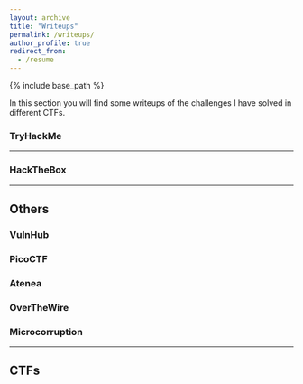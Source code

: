 ```yaml
---
layout: archive
title: "Writeups"
permalink: /writeups/
author_profile: true
redirect_from:
  - /resume
---
```


{% include base_path %}

In this section you will find some writeups of the challenges I have solved in different CTFs.

### TryHackMe

---

### HackTheBox

---

## Others

### VulnHub

### PicoCTF

### Atenea

### OverTheWire

### Microcorruption

---

## CTFs

